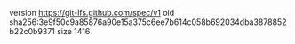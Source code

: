 version https://git-lfs.github.com/spec/v1
oid sha256:3e9f50c9a85876a90e15a375c6ee7b614c058b692034dba3878852b22c0b9371
size 1416
